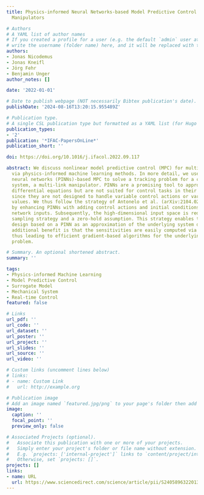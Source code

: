 ```yaml
---
title: Physics-informed Neural Networks-based Model Predictive Control for Multi-link
  Manipulators

# Authors
# A YAML list of author names
# If you created a profile for a user (e.g. the default `admin` user at `content/authors/admin/`), 
# write the username (folder name) here, and it will be replaced with their full name and linked to their profile.
authors:
- Jonas Nicodemus
- Jonas Kneifl
- Jörg Fehr
- Benjamin Unger
author_notes: []

date: '2022-01-01'

# Date to publish webpage (NOT necessarily Bibtex publication's date).
publishDate: '2024-08-16T13:20:15.955489Z'

# Publication type.
# A single CSL publication type but formatted as a YAML list (for Hugo requirements).
publication_types:
- '2'
publication: '*IFAC-PapersOnLine*'
publication_short: ''

doi: https://doi.org/10.1016/j.ifacol.2022.09.117

abstract: We discuss nonlinear model predictive control (MPC) for multi-body dynamics
  via physics-informed machine learning methods. In more detail, we use a physics-informed
  neural networks (PINNs)-based MPC to solve a tracking problem for a complex mechanical
  system, a multi-link manipulator. PINNs are a promising tool to approximate (partial)
  differential equations but are not suited for control tasks in their original form
  since they are not designed to handle variable control actions or variable initial
  values. We thus follow the strategy of Antonelo et al. (arXiv:2104.02556, 2021)
  by enhancing PINNs with adding control actions and initial conditions as additional
  network inputs. Subsequently, the high-dimensional input space is reduced via a
  sampling strategy and a zero-hold assumption. This strategy enables the controller
  design based on a PINN as an approximation of the underlying system dynamics. The
  additional benefit is that the sensitivities are easily computed via automatic differentiation,
  thus leading to efficient gradient-based algorithms for the underlying optimal control
  problem.

# Summary. An optional shortened abstract.
summary: ''

tags:
- Physics-informed Machine Learning
- Model Predictive Control
- Surrogate Model
- Mechanical System
- Real-time Control
featured: false

# Links
url_pdf: ''
url_code: ''
url_dataset: ''
url_poster: ''
url_project: ''
url_slides: ''
url_source: ''
url_video: ''

# Custom links (uncomment lines below)
# links:
# - name: Custom Link
#   url: http://example.org

# Publication image
# Add an image named `featured.jpg/png` to your page's folder then add a caption below.
image:
  caption: ''
  focal_point: ''
  preview_only: false

# Associated Projects (optional).
#   Associate this publication with one or more of your projects.
#   Simply enter your project's folder or file name without extension.
#   E.g. `projects: ['internal-project']` links to `content/project/internal-project/index.md`.
#   Otherwise, set `projects: []`.
projects: []
links:
- name: URL
  url: https://www.sciencedirect.com/science/article/pii/S2405896322013118
---
```


